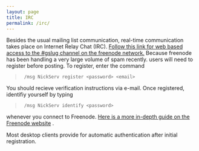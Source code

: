 ```yaml
---
layout: page
title: IRC
permalink: /irc/
---
```

Besides the usual mailing list communication, real-time communication takes place on Internet Relay Chat (IRC). [Follow this link for web based access to the #gslug channel on the freenode network.][gslugchannel] Because freenode has been handling a very large volume of spam recently. users will need to register before posting.  To register, enter the command 

>      /msg NickServ register <password> <email>

You should recieve verification instructions via e-mail.  Once registered, identifiy yourself by typing 

>      /msg NickServ identify <password>


whenever you connect to Freenode. [Here is a more in-depth guide on the Freenode website][regguide] . 

 
Most desktop clients provide for automatic authentication after initial registration.

[gslugchannel]: https://webchat.freenode.net/?channels=%23gslug
[regguide]: https://freenode.net/kb/answer/registration
